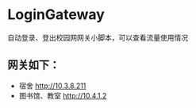 # LoginGateway
自动登录、登出校园网网关小脚本，可以查看流量使用情况
## 网关如下：
+ 宿舍         http://10.3.8.211   
+ 图书馆、教室 http://10.4.1.2     
